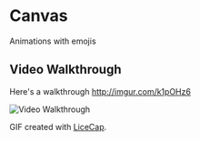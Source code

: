 # Canvas
Animations with emojis

## Video Walkthrough 

Here's a walkthrough
http://imgur.com/k1pOHz6

<img src='http://i.imgur.com/k1pOHz6.gif' title='Video Walkthrough' width='' alt='Video Walkthrough' />

GIF created with [LiceCap](http://www.cockos.com/licecap/).
